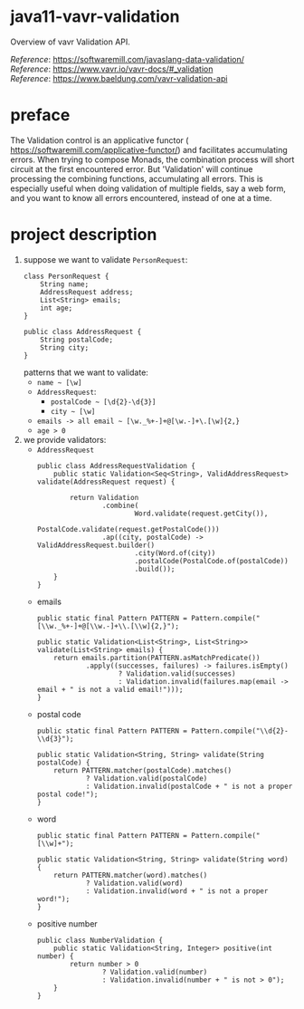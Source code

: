 # java11-vavr-validation
Overview of vavr Validation API.

_Reference_: https://softwaremill.com/javaslang-data-validation/  
_Reference_: https://www.vavr.io/vavr-docs/#_validation  
_Reference_: https://www.baeldung.com/vavr-validation-api

# preface
The Validation control is an applicative functor (
https://softwaremill.com/applicative-functor/) 
and facilitates 
accumulating errors. When trying to compose Monads, the 
combination process will short circuit at the first encountered 
error. But 'Validation' will continue processing the combining 
functions, accumulating all errors. This is especially useful 
when doing validation of multiple fields, say a web form, and 
you want to know all errors encountered, instead of one at a time.

# project description
1. suppose we want to validate `PersonRequest`:
    ```
    class PersonRequest {
        String name;
        AddressRequest address;
        List<String> emails;
        int age;
    }
    ```
    ```
    public class AddressRequest {
        String postalCode;
        String city;
    }
    ```
    patterns that we want to validate:
    * `name ~ [\w]`
    * `AddressRequest`:
        * `postalCode ~ [\d{2}-\d{3}]`
        * `city ~ [\w]`
    * `emails -> all email ~ [\w._%+-]+@[\w.-]+\.[\w]{2,}`
    * `age > 0`
1. we provide validators:
    * `AddressRequest`
        ```
        public class AddressRequestValidation {
            public static Validation<Seq<String>, ValidAddressRequest> validate(AddressRequest request) {
        
                return Validation
                        .combine(
                                Word.validate(request.getCity()),
                                PostalCode.validate(request.getPostalCode()))
                        .ap((city, postalCode) -> ValidAddressRequest.builder()
                                .city(Word.of(city))
                                .postalCode(PostalCode.of(postalCode))
                                .build());
            }
        }
        ```
    * emails
        ```
        public static final Pattern PATTERN = Pattern.compile("[\\w._%+-]+@[\\w.-]+\\.[\\w]{2,}");
        
        public static Validation<List<String>, List<String>> validate(List<String> emails) {
            return emails.partition(PATTERN.asMatchPredicate())
                    .apply((successes, failures) -> failures.isEmpty()
                            ? Validation.valid(successes)
                            : Validation.invalid(failures.map(email -> email + " is not a valid email!")));
        }
        ```
    * postal code
        ```
        public static final Pattern PATTERN = Pattern.compile("\\d{2}-\\d{3}");
        
        public static Validation<String, String> validate(String postalCode) {
            return PATTERN.matcher(postalCode).matches()
                    ? Validation.valid(postalCode)
                    : Validation.invalid(postalCode + " is not a proper postal code!");
        }
        ```
    * word
        ```
        public static final Pattern PATTERN = Pattern.compile("[\\w]+");
        
        public static Validation<String, String> validate(String word) {
            return PATTERN.matcher(word).matches()
                    ? Validation.valid(word)
                    : Validation.invalid(word + " is not a proper word!");
        }
        ```
    * positive number
        ```
        public class NumberValidation {
            public static Validation<String, Integer> positive(int number) {
                return number > 0
                        ? Validation.valid(number)
                        : Validation.invalid(number + " is not > 0");
            }
        }
        ```